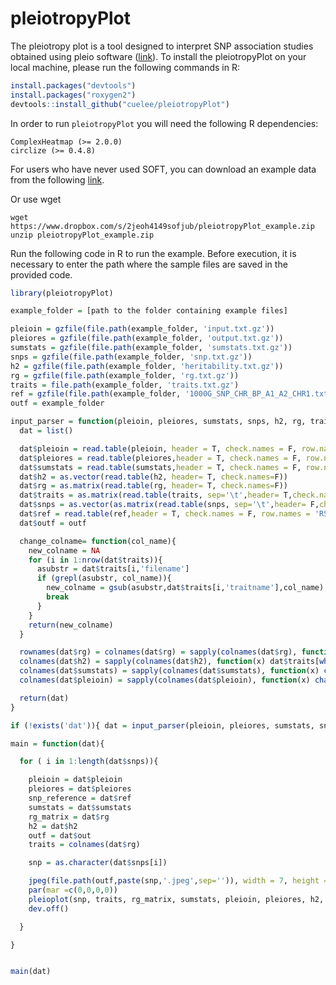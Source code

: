 # pleiotropyPlot

The pleiotropy plot is a tool designed to interpret SNP association studies obtained using pleio software ([link](https://github.com/hanlab-SNU/pleio)). To install the pleiotropyPlot on your local machine, please run the following commands in R:

```R
install.packages("devtools")
install.packages("roxygen2")
devtools::install_github("cuelee/pleiotropyPlot")
```

In order to run `pleiotropyPlot` you will need the following R dependencies:
```
ComplexHeatmap (>= 2.0.0)
circlize (>= 0.4.8)
```


For users who have never used SOFT, you can download an example data from the following [link](https://www.dropbox.com/s/2jeoh4149sofjub/pleiotropyPlot_example.zip).

Or use wget
```
wget https://www.dropbox.com/s/2jeoh4149sofjub/pleiotropyPlot_example.zip
unzip pleiotropyPlot_example.zip
```

Run the following code in R to run the example. Before execution, it is necessary to enter the path where the sample files are saved in the provided code.
```R
library(pleiotropyPlot)

example_folder = [path to the folder containing example files]

pleioin = gzfile(file.path(example_folder, 'input.txt.gz'))
pleiores = gzfile(file.path(example_folder, 'output.txt.gz'))
sumstats = gzfile(file.path(example_folder, 'sumstats.txt.gz'))
snps = gzfile(file.path(example_folder, 'snp.txt.gz'))
h2 = gzfile(file.path(example_folder, 'heritability.txt.gz'))
rg = gzfile(file.path(example_folder, 'rg.txt.gz'))
traits = file.path(example_folder, 'traits.txt.gz')
ref = gzfile(file.path(example_folder, '1000G_SNP_CHR_BP_A1_A2_CHR1.txt.gz'))
outf = example_folder

input_parser = function(pleioin, pleiores, sumstats, snps, h2, rg, traits, ref){
  dat = list()

  dat$pleioin = read.table(pleioin, header = T, check.names = F, row.names = 'SNP', sep='\t')
  dat$pleiores = read.table(pleiores,header = T, check.names = F, row.names = 'SNP', sep='\t')
  dat$sumstats = read.table(sumstats,header = T, check.names = F, row.names = 'SNP', sep='\t')
  dat$h2 = as.vector(read.table(h2, header= T, check.names=F))
  dat$rg = as.matrix(read.table(rg, header= T, check.names=F))
  dat$traits = as.matrix(read.table(traits, sep='\t',header= T,check.names=F))
  dat$snps = as.vector(as.matrix(read.table(snps, sep='\t',header= F,check.names=F)))
  dat$ref = read.table(ref,header = T, check.names = F, row.names = 'RSID', sep='\t')
  dat$outf = outf

  change_colname= function(col_name){
    new_colname = NA
    for (i in 1:nrow(dat$traits)){
      asubstr = dat$traits[i,'filename']
      if (grepl(asubstr, col_name)){
        new_colname = gsub(asubstr,dat$traits[i,'traitname'],col_name)
        break
      }
    }
    return(new_colname)
  }

  rownames(dat$rg) = colnames(dat$rg) = sapply(colnames(dat$rg), function(x) dat$traits[which(dat$traits[,'filename']==x),2])
  colnames(dat$h2) = sapply(colnames(dat$h2), function(x) dat$traits[which(dat$traits[,'filename']==x),2])
  colnames(dat$sumstats) = sapply(colnames(dat$sumstats), function(x) change_colname(x) )
  colnames(dat$pleioin) = sapply(colnames(dat$pleioin), function(x) change_colname(x) )

  return(dat)
}

if (!exists('dat')){ dat = input_parser(pleioin, pleiores, sumstats, snps, h2, rg, traits, ref) }

main = function(dat){

  for ( i in 1:length(dat$snps)){

    pleioin = dat$pleioin
    pleiores = dat$pleiores
    snp_reference = dat$ref
    sumstats = dat$sumstats
    rg_matrix = dat$rg
    h2 = dat$h2
    outf = dat$out
    traits = colnames(dat$rg)

    snp = as.character(dat$snps[i])

    jpeg(file.path(outf,paste(snp,'.jpeg',sep='')), width = 7, height = 7, units = 'in', res = 300)
    par(mar =c(0,0,0,0))
    pleioplot(snp, traits, rg_matrix, sumstats, pleioin, pleiores, h2, snp_reference)
    dev.off()

  }

}


main(dat)

```


